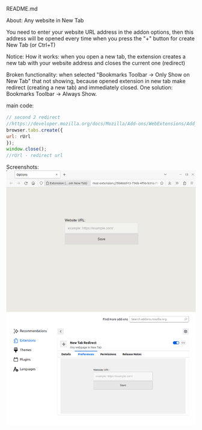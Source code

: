 README.md

About:
Any website in New Tab 

You need to enter your website URL address in the addon options, then this address will be opened every time when you press the "+" button for create New Tab (or Ctrl+T)

Notice:
How it works: when you open a new tab, the extension creates a new tab with your website address and closes the current one (redirect)

Broken functionality: when selected "Bookmarks Toolbar -> Only Show on New Tab" that not showing, because opened extension in new tab make redirect (creating a new tab) and immediately closed. One solution: Bookmarks Toolbar -> Always Show.

main code:
<!-- code -->
```javascript
// second 2 redirect
//https://developer.mozilla.org/docs/Mozilla/Add-ons/WebExtensions/Add_a_button_to_the_toolbar
browser.tabs.create({
url: rUrl
});
window.close();
//rUrl - redirect url
```

Screenshots:
![screenshot](screenshot.png)
![screenshot2](screenshot2.png)






